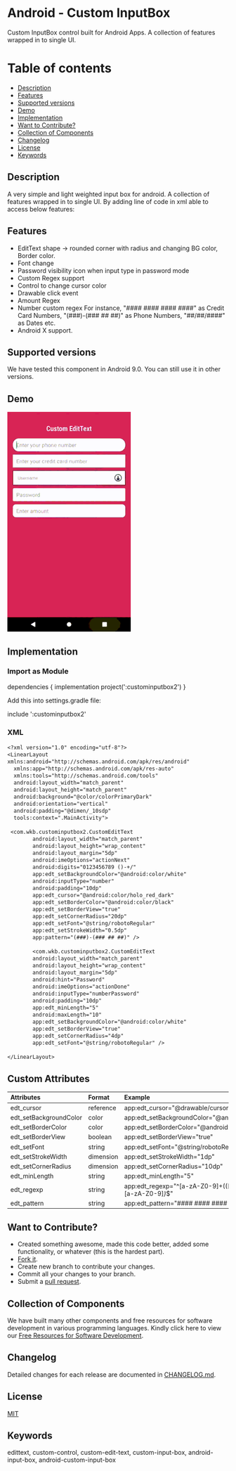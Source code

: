 # Android - Custom InputBox

Custom InputBox control built for Android Apps. A collection of features wrapped in to single UI.

# Table of contents
- [Description](#description)
- [Features](#features)
- [Supported versions](#Supported-versions)
- [Demo](#demo)
- [Implementation](#implementation)
- [Want to Contribute?](#want-to-contribute)
- [Collection of Components](#collection-of-components)
- [Changelog](#changelog)
- [License](#license)
- [Keywords](#keywords)

## Description

A very simple and light weighted input box for android. A collection of features wrapped in to single UI. By adding line of code in xml able to access below features:

## Features


* EditText shape -> rounded corner with radius and changing BG color, Border color.
* Font change
* Password visibility icon when input type in password mode
* Custom Regex support
* Control to change cursor color
* Drawable click event
* Amount Regex
* Number custom regex
    For instance,
    "#### #### #### ####" as Credit Card Numbers,
    "(###)-(### ## ##)" as Phone Numbers,
    "##/##/####" as Dates etc.
* Android X support.

## Supported versions

We have tested this component in Android 9.0. You can still use it in other versions.

## Demo
[![](android_custom_inputbox.gif)](http://git-ar.webline.local/ADR/Custom_Input_box/blob/master/android_custom_inputbox.gif)

## Implementation
### Import as Module

dependencies {
     implementation project(':custominputbox2')
}

Add this into settings.gradle file:

include ':custominputbox2'

### XML

    <?xml version="1.0" encoding="utf-8"?>
    <LinearLayout xmlns:android="http://schemas.android.com/apk/res/android"
      xmlns:app="http://schemas.android.com/apk/res-auto"
      xmlns:tools="http://schemas.android.com/tools"
      android:layout_width="match_parent"
      android:layout_height="match_parent"
      android:background="@color/colorPrimaryDark"
      android:orientation="vertical"
      android:padding="@dimen/_10sdp"
      tools:context=".MainActivity">

     <com.wkb.custominputbox2.CustomEditText
            android:layout_width="match_parent"
            android:layout_height="wrap_content"
            android:layout_margin="5dp"
            android:imeOptions="actionNext"
            android:digits="0123456789 ()-+/"
            app:edt_setBackgroundColor="@android:color/white"
            android:inputType="number"
            android:padding="10dp"
            app:edt_cursor="@android:color/holo_red_dark"
            app:edt_setBorderColor="@android:color/black"
            app:edt_setBorderView="true"
            app:edt_setCornerRadius="20dp"
            app:edt_setFont="@string/robotoRegular"
            app:edt_setStrokeWidth="0.5dp"
            app:pattern="(###)-(### ## ##)" />

            <com.wkb.custominputbox2.CustomEditText
            android:layout_width="match_parent"
            android:layout_height="wrap_content"
            android:layout_margin="5dp"
            android:hint="Password"
            android:imeOptions="actionDone"
            android:inputType="numberPassword"
            android:padding="10dp"
            app:edt_minLength="5"
            android:maxLength="10"
            app:edt_setBackgroundColor="@android:color/white"
            app:edt_setBorderView="true"
            app:edt_setCornerRadius="4dp"
            app:edt_setFont="@string/robotoRegular" />

    </LinearLayout>



## Custom Attributes
| Attributes | Format | Example |
| :---         |     :---      |          :--- |
| edt_cursor   | reference     | app:edt_cursor="@drawable/cursor"      |
| edt_setBackgroundColor   | color     | app:edt_setBackgroundColor="@android:color/white"      |
| edt_setBorderColor   | color     | app:edt_setBorderColor="@android:color/black"      |
| edt_setBorderView   | boolean     | app:edt_setBorderView="true"      |
| edt_setFont   | string     | app:edt_setFont="@string/robotoRegular"      |
| edt_setStrokeWidth   | dimension     | app:edt_setStrokeWidth="1dp"      |
| edt_setCornerRadius   | dimension     | app:edt_setCornerRadius="10dp"      |
| edt_minLength   | string     | app:edt_minLength="5"      |
| edt_regexp   | string     | app:edt_regexp="^[a-zA-Z0-9]+(([_][a-zA-Z0-9])?[a-zA-Z0-9]*)*$"   |
| edt_pattern   | string     | app:edt_pattern="#### #### #### ####"      |


## Want to Contribute?
- Created something awesome, made this code better, added some functionality, or whatever (this is the hardest part).
- [Fork it](https://docs.github.com/en/github/getting-started-with-github/fork-a-repo).
- Create new branch to contribute your changes.
- Commit all your changes to your branch.
- Submit a [pull request](https://docs.github.com/en/pull-requests).


## Collection of Components
We have built many other components and free resources for software development in various programming languages. Kindly click here to view our [Free Resources for Software Development](https://www.weblineindia.com/software-development-resources.html).

## Changelog
Detailed changes for each release are documented in [CHANGELOG.md](./CHANGELOG.md).

## License
[MIT](http://git-ar.webline.local/ADR/Custom_Input_box/blob/master/LICENSE)

## Keywords
edittext, custom-control, custom-edit-text, custom-input-box, android-input-box, android-custom-input-box